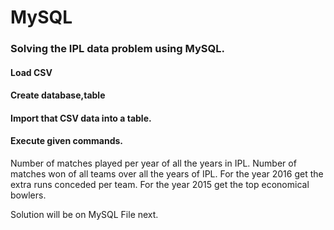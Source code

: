 # MySQL

### Solving the IPL data problem using MySQL.

#### Load CSV
#### Create database,table
#### Import that CSV data into a table.
#### Execute given commands.


Number of matches played per year of all the years in IPL.
Number of matches won of all teams over all the years of IPL.
For the year 2016 get the extra runs conceded per team.
For the year 2015 get the top economical bowlers.

Solution will be on MySQL File next.
